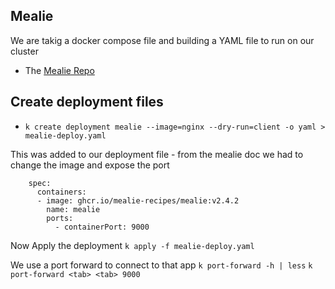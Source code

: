## Mealie

We are takig a docker compose file and building a YAML file to run on our cluster

- The [Mealie Repo](https://github.com/mealie-recipes/mealie)

## Create deployment files

- ``k create deployment mealie --image=nginx --dry-run=client -o yaml > mealie-deploy.yaml``

This was added to our deployment file - from the mealie doc we had to change the image and expose the port
```
    spec:
      containers:
      - image: ghcr.io/mealie-recipes/mealie:v2.4.2
        name: mealie
        ports:
          - containerPort: 9000
```

Now Apply the deployment
``k apply -f mealie-deploy.yaml``

We use a port forward to connect to that app
``k port-forward -h | less``
``k port-forward <tab> <tab> 9000``




